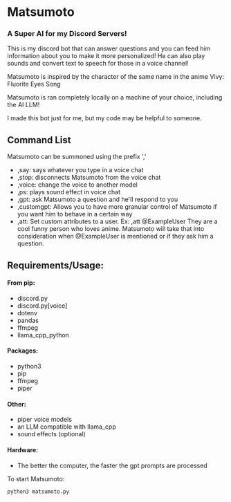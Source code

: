 # Matsumoto
### A Super AI for my Discord Servers!

This is my discord bot that can answer questions and you can feed him information about you to make it more personalized! He can also play sounds and convert text to speech for those in a voice channel!

Matsumoto is inspired by the character of the same name in the anime Vivy: Fluorite Eyes Song

Matsumoto is ran completely locally on a machine of your choice, including the AI LLM!

I made this bot just for me, but my code may be helpful to someone.
## Command List
Matsumoto can be summoned using the prefix ','
 - ,say: says whatever you type in a voice chat
 - ,stop: disconnects Matsumoto from the voice chat
 - ,voice: change the voice to another model
 - ,ps: plays sound effect in voice chat
 - ,gpt: ask Matsumoto a question and he'll respond to you
 - ,customgpt: Allows you to have more granular control of Matsumoto if you want him to behave in a certain way
 - ,att: Set custom attributes to a user. Ex: ,att @ExampleUser They are a cool funny person who loves anime. Matsumoto will take that into consideration when @ExampleUser is mentioned or if they ask him a question.

## Requirements/Usage:

#### From pip:
 - discord.py
 - discord.py\[voice]
 - dotenv
 - pandas
 - ffmpeg
 - llama\_cpp_python

#### Packages:
 - python3
 - pip
 - ffmpeg
 - piper
 
#### Other:
 - piper voice models
 - an LLM compatible with llama\_cpp
 - sound effects (optional)

#### Hardware:
 - The better the computer, the faster the gpt prompts are processed

To start Matsumoto:

```python3 matsumoto.py```
